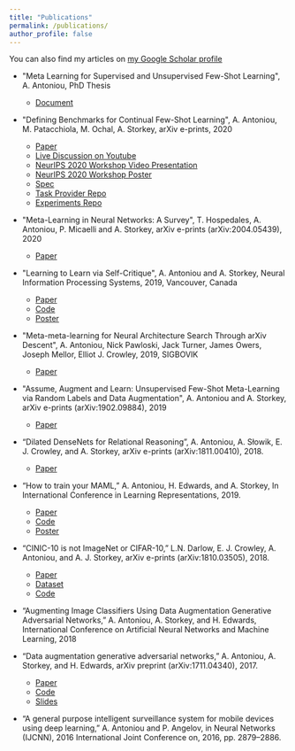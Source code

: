 ```yaml
---
title: "Publications"
permalink: /publications/
author_profile: false
---
```



You can also find my articles on [my Google Scholar profile](https://scholar.google.co.uk/citations?user=LNO4XZQAAAAJ&hl=en)
- "Meta Learning for Supervised and Unsupervised Few-Shot Learning", A. Antoniou, PhD Thesis
  * [Document](https://drive.google.com/file/d/1TgH9nCOy3P5Z_jXhPFSC01NDHJB5Ah3l/view?usp=sharing) 
- "Defining Benchmarks for Continual Few-Shot Learning", A. Antoniou, M. Patacchiola, M. Ochal, A. Storkey, arXiv e-prints, 2020
  * [Paper](/documents/Benchmarks_for_Continual_Few_Shot_Learning.pdf) 
  * [Live Discussion on Youtube](https://www.youtube.com/watch?v=7G9BlvodXRk)
  * [NeurIPS 2020 Workshop Video Presentation](https://drive.google.com/file/d/1rBIuF0T2jXdIWT4PdEa2Y_8DWze1ozC7/view?usp=sharing)
  * [NeurIPS 2020 Workshop Poster](https://drive.google.com/file/d/1_XNPLp1XDkvXqYdpiE_aJ_na0M13_bqr/view?usp=sharing)
  * [Spec](/documents/continual_few_shot_learning_specifiation.pdf) 
  * [Task Provider Repo](https://github.com/AntreasAntoniou/FewShotContinualLearningDataProvider) 
  * [Experiments Repo](https://github.com/AntreasAntoniou/FewShotContinualLearning) 

- "Meta-Learning in Neural Networks: A Survey", T. Hospedales, A. Antoniou, P. Micaelli and A. Storkey, arXiv e-prints (arXiv:2004.05439), 2020
  * [Paper](https://arxiv.org/abs/2004.05439)

- "Learning to Learn via Self-Critique", A. Antoniou and A. Storkey, Neural Information Processing Systems, 2019, Vancouver, Canada
  * [Paper](https://arxiv.org/abs/1905.10295) 
  * [Code](https://github.com/AntreasAntoniou/Learning_to_Learn_via_Self-Critique)
  * [Poster](/documents/Learning_to_learn_via_Self_Critique_poster.pdf) 

- "Meta-meta-learning for Neural Architecture Search Through arXiv Descent",  A. Antoniou, Nick Pawloski, Jack Turner, James Owers, Joseph Mellor, Elliot J. Crowley, 2019, SIGBOVIK
  * [Paper](https://www.bayeswatch.com/unofficial/meta-meta-learning.pdf) 

- "Assume, Augment and Learn: Unsupervised Few-Shot Meta-Learning via Random Labels and Data Augmentation", A. Antoniou and A. Storkey, arXiv e-prints (arXiv:1902.09884), 2019 
  * [Paper](https://arxiv.org/abs/1902.09884) 
 
- “Dilated DenseNets for Relational Reasoning”, A. Antoniou, A. Słowik, E. J. Crowley, and A. Storkey, arXiv e-prints (arXiv:1811.00410), 2018.
  * [Paper](https://arxiv.org/abs/1811.00410) 
  
- “How to train your MAML,” A. Antoniou, H. Edwards, and A. Storkey,  In International Conference in Learning Representations, 2019.
  * [Paper](https://arxiv.org/abs/1810.09502) 
  * [Code](https://github.com/AntreasAntoniou/HowToTrainYourMAMLPytorch)
  * [Poster](/documents/How_to_train_your_MAML_poster.pdf) 

- “CINIC-10 is not ImageNet or CIFAR-10,” L.N. Darlow, E. J. Crowley, A. Antoniou, and A. J. Storkey, arXiv e-prints (arXiv:1810.03505), 2018.
   * [Paper](https://arxiv.org/abs/1810.03505) 
   * [Dataset](https://datashare.is.ed.ac.uk/handle/10283/3192)
   * [Code](https://github.com/BayesWatch/cinic-10)
     
- “Augmenting Image Classifiers Using Data Augmentation Generative Adversarial Networks,” A. Antoniou, A. Storkey, and H. Edwards, International Conference on Artificial Neural Networks and Machine Learning, 2018

- “Data augmentation generative adversarial networks,” A. Antoniou, A. Storkey, and H. Edwards, arXiv preprint (arXiv:1711.04340), 2017.
    * [Paper](https://arxiv.org/abs/1711.04340) 
    * [Code](https://github.com/AntreasAntoniou/DAGAN)
    * [Slides](https://docs.google.com/presentation/d/1A5zrDP7ZKJ7oxDiuaNzk-1PQS6cwWgLfHlzbSzHkuFk/edit?usp=sharing) 
    
- “A general purpose intelligent surveillance system for mobile devices using deep learning,” A. Antoniou and P. Angelov, in Neural Networks (IJCNN), 2016 International Joint Conference on, 2016, pp. 2879–2886.
